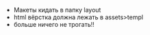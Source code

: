 <ul>
<li>Макеты кидать в папку layout</li>
<li>html вёрстка должна лежать в assets>templ</li>
<li>больше ничего не трогать!!</li>